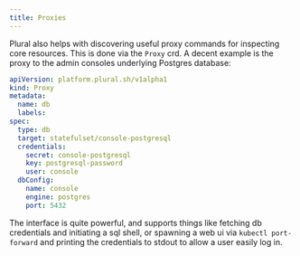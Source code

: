 ```yaml
---
title: Proxies
---
```


Plural also helps with discovering useful proxy commands for inspecting core resources.  This is done via the `Proxy` crd.  A decent example is the proxy to the admin consoles underlying Postgres database:

```yaml
apiVersion: platform.plural.sh/v1alpha1
kind: Proxy
metadata:
  name: db
  labels:
spec:
  type: db
  target: statefulset/console-postgresql
  credentials:
    secret: console-postgresql
    key: postgresql-password
    user: console
  dbConfig:
    name: console
    engine: postgres
    port: 5432
```

The interface is quite powerful, and supports things like fetching db credentials and initiating a sql shell, or spawning a web ui via `kubectl port-forward` and printing the credentials to stdout to allow a user easily log in.
